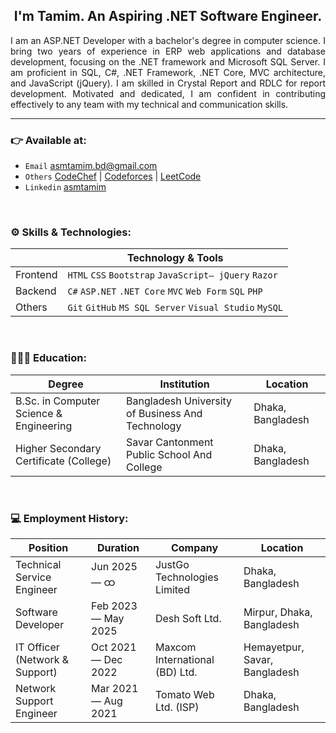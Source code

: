 <h2 align="center">I'm Tamim. An Aspiring .NET Software Engineer. </h2>

<p align="justify">
I am an ASP.NET Developer with a bachelor's degree in computer science. I bring two years of experience in ERP web applications and database development, focusing on the .NET framework and Microsoft SQL Server. I am proficient in SQL, C#, .NET Framework, .NET Core, MVC architecture, and JavaScript (jQuery). I am skilled in Crystal Report and RDLC for report development. Motivated and dedicated, I am confident in contributing effectively to any team with my technical and communication skills.
</p>

<hr>

### 👉 Available at:

- `Email` <a href="mailto:asmtamim.bd@gmail.com">asmtamim.bd@gmail.com</a>
- `Others` <a href="https://www.codechef.com/users/asmtamim" target="_blank">CodeChef</a> | <a href="https://codeforces.com/profile/asmtamim" target="_blank">Codeforces</a> | <a href="https://leetcode.com/asmtamim" target="_blank">LeetCode</a>
- `Linkedin` <a href="https://linkedin.com/in/asmtamim">asmtamim</a>

<br>


### ⚙️ Skills & Technologies:

|               | Technology & Tools                                       |
| ------------- | -------------------------------------------------------- | 
| Frontend      | `HTML` `CSS` `Bootstrap` `JavaScript— jQuery` `Razor`    | 
| Backend       | `C#` `ASP.NET` `.NET Core` `MVC` `Web Form` `SQL` `PHP`  | 
| Others        | `Git` `GitHub` `MS SQL Server` `Visual Studio` `MySQL`   | 

<br>


### 👨🏻‍🎓 Education:

| Degree                                      | Institution                                         | Location             |
| ------------------------------------------- | --------------------------------------------------- | -------------------- |
| B.Sc. in Computer Science & Engineering     | Bangladesh University of Business And Technology    | Dhaka, Bangladesh    |
| Higher Secondary Certificate (College)      | Savar Cantonment Public School And College          | Dhaka, Bangladesh    |

<br>


### 💻 Employment History:

| Position                        | Duration               | Company                          | Location                       |
| ------------------------------- | ---------------------- | -------------------------------- | ------------------------------ |
| Technical Service Engineer      | Jun 2025 — ထ          | JustGo Technologies Limited      | Dhaka, Bangladesh              |
| Software Developer              | Feb 2023 — May 2025    | Desh Soft Ltd.                   | Mirpur, Dhaka, Bangladesh      |
| IT Officer (Network & Support)  | Oct 2021 — Dec 2022    | Maxcom International (BD) Ltd.   | Hemayetpur, Savar, Bangladesh  |
| Network Support Engineer        | Mar 2021 — Aug 2021    | Tomato Web Ltd. (ISP)            | Dhaka, Bangladesh              |

<br>
